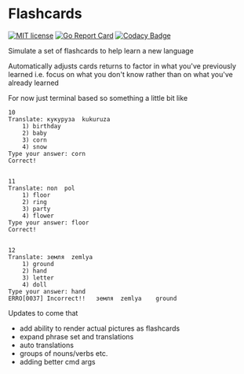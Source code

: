 # Flashcards

[![MIT license](http://img.shields.io/badge/license-MIT-brightgreen.svg)](http://opensource.org/licenses/MIT)
[![Go Report Card](https://goreportcard.com/badge/github.com/johnmcdnl/flashcards)](https://goreportcard.com/report/github.com/johnmcdnl/flashcards)
[![Codacy Badge](https://api.codacy.com/project/badge/Grade/0ff3da47e33146029b5b5fba2bc21510)](https://www.codacy.com/app/johnmcdnl/flashcards?utm_source=github.com&amp;utm_medium=referral&amp;utm_content=johnmcdnl/flashcards&amp;utm_campaign=Badge_Grade)

Simulate a set of flashcards to help learn a new language

Automatically adjusts cards returns to factor in what you've previously learned i.e. focus on what you don't know rather than on what you've already learned

For now just terminal based so something a little bit like

``` text
10
Translate: кукуруза  kukuruza
    1) birthday
    2) baby
    3) corn
    4) snow
Type your answer: corn
Correct!


11
Translate: пол  pol
    1) floor
    2) ring
    3) party
    4) flower
Type your answer: floor
Correct!


12
Translate: земля  zemlya
    1) ground
    2) hand
    3) letter
    4) doll
Type your answer: hand
ERRO[0037] Incorrect!!   земля  zemlya    ground
```

Updates to come that

* add ability to render actual pictures as flashcards
* expand phrase set and translations
* auto translations
* groups of nouns/verbs etc.
* adding better cmd args
